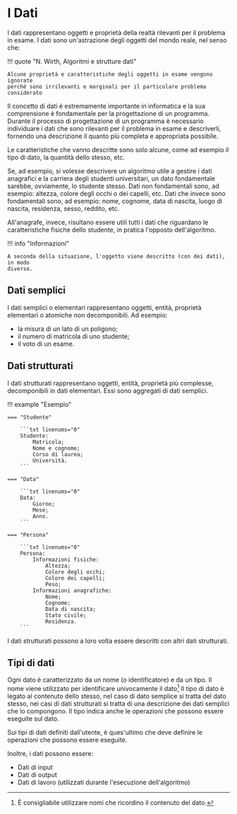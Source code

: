 # I Dati

I dati rappresentano oggetti e proprietà della realtà rilevanti per il problema
in esame. I dati sono un'astrazione degli oggetti del mondo reale, nel senso che:

<!-- markdownlint-disable MD046 -->
!!! quote "N. Wirth, Algoritmi e strutture dati"

    Alcune proprietà e caratteristiche degli oggetti in esame vengono ignorate
    perché sono irrilevanti e marginali per il particolare problema considerato

<!-- markdownlint-enable MD046 -->

<!-- Il concetto di dati è estremamente importante in informatica, in quanto l'intero
processo di progettazione di un programma è incentrato sulla gestione dei dati.
In particolare, il processo di decomposizione di un problema in sotto-problemi
consiste nel trovare una corrispondenza tra i dati del problema e i dati dei
sotto-problemi. -->

Il concetto di dati è estremamente importante in informatica e la sua comprensione
è fondamentale per la progettazione di un programma. Durante il processo di
progettazione di un programma è necessario individuare i dati che sono rilevanti
per il problema in esame e descriverli, fornendo una descrizione il quanto più
completa e appropriata possibile.

Le caratteristiche che vanno descritte sono solo alcune, come ad esempio il tipo
di dato, la quantità dello stesso, etc.

Se, ad esempio, si volesse descrivere un algoritmo utile a gestire i dati
anagrafici e la carriera degli studenti universitari, un dato fondamentale sarebbe,
ovviamente, lo studente stesso. Dati non fondamentali sono, ad esempio: altezza,
colore degli occhi o dei capelli, etc.
Dati che invece sono fondamentali sono, ad esempio: nome, cognome, data di
nascita, luogo di nascita, residenza, sesso, reddito, etc.

All'anagrafe, invece, risultano essere utili tutti i dati che riguardano le
caratteristiche fisiche dello studente, in pratica l'opposto dell'algoritmo.

<!-- markdownlint-disable MD046 -->
!!! info "Informazioni"

    A seconda della situazione, l'oggetto viene descritto (con dei dati), in modo
    diverso.

<!-- markdownlint-enable MD046 -->

## Dati semplici

I dati semplici o elementari rappresentano oggetti, entità, proprietà elementari
o atomiche non decomponibili. Ad esempio:

- la misura di un lato di un poligono;
- il numero di matricola di uno studente;
- il voto di un esame.

## Dati strutturati

I dati strutturati rappresentano oggetti, entità, proprietà più complesse,
decomponibili in dati elementari. Essi sono aggregati di dati semplici.

<!-- markdownlint-disable MD046 -->
!!! example "Esempio"

    === "Studente"

        ```txt linenums="0"
        Studente:
            Matricola;
            Nome e cognome;
            Corso di laurea;
            Università.
        ```

    === "Data"

        ```txt linenums="0"
        Data:
            Giorno;
            Mese;
            Anno.
        ```

    === "Persona"

        ```txt linenums="0"
        Persona:
            Informazioni fisiche:
                Altezza;
                Colore degli occhi;
                Colore dei capelli;
                Peso;
            Informazioni anagrafiche:
                Nome;
                Cognome;
                Data di nascita;
                Stato civile;
                Residenza.
        ```

<!-- markdownlint-enable MD046 -->

I dati strutturati possono a loro volta essere descritti con altri dati strutturati.

## Tipi di dati

Ogni dato è caratterizzato da un nome (o identificatore) e da un tipo.
Il nome viene utilizzato per identificare univocamente il dato[^1]
Il tipo di dato è legato al contenuto dello stesso, nel caso di dato semplice si
tratta del dato stesso, nei casi di dati strutturati si tratta di una descrizione
dei dati semplici che lo compongono. Il tipo indica anche le operazioni che
possono essere eseguite sul dato.

Sui tipi di dati definiti dall'utente, è ques'ultimo che deve definire le
operazioni che possono essere eseguite.

Inoltre, i dati possono essere:

- Dati di input
- Dati di output
- Dati di lavoro (utilizzati durante l'esecuzione dell'algoritmo)

[^1]: È consigliabile utilizzare nomi che ricordino il contenuto del dato.
